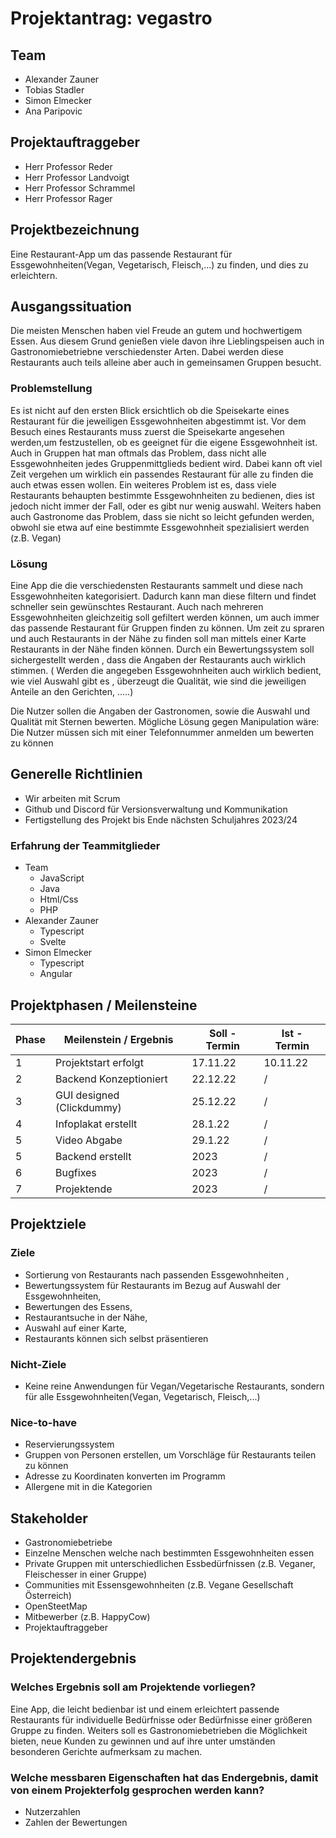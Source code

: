 # Projektantrag: vegastro
## Team
- Alexander Zauner
- Tobias Stadler
- Simon Elmecker
- Ana Paripovic

## Projektauftraggeber
- Herr Professor Reder
- Herr Professor Landvoigt
- Herr Professor Schrammel
- Herr Professor Rager

## Projektbezeichnung
Eine Restaurant-App um das passende Restaurant für Essgewohnheiten(Vegan, Vegetarisch, Fleisch,...) zu finden, und dies zu erleichtern.

## Ausgangssituation
Die meisten Menschen haben viel Freude an gutem und hochwertigem Essen. Aus diesem Grund genießen viele davon ihre Lieblingspeisen auch in Gastronomiebetriebne verschiedenster Arten. Dabei werden diese Restaurants auch teils alleine aber auch in gemeinsamen Gruppen besucht.

### Problemstellung
Es ist nicht auf den ersten Blick ersichtlich ob die Speisekarte eines Restaurant für die jeweiligen Essgewohnheiten abgestimmt ist.
Vor dem Besuch eines Restaurants muss zuerst die Speisekarte angesehen werden,um festzustellen, ob es geeignet für die eigene Essgewohnheit ist. Auch in Gruppen hat man oftmals das Problem, dass nicht alle Essgewohnheiten jedes Gruppenmittglieds bedient wird.
Dabei kann oft viel Zeit vergehen um wirklich ein passendes Restaurant für alle zu finden die auch etwas essen wollen. 
Ein weiteres Problem ist es, dass viele Restaurants behaupten bestimmte Essgewohnheiten zu bedienen, dies ist jedoch nicht immer der Fall, oder es gibt nur wenig auswahl.
Weiters haben auch Gastronome das Problem, dass sie nicht so leicht gefunden werden, obwohl sie etwa auf eine bestimmte Essgewohnheit spezialisiert werden (z.B. Vegan)



### Lösung
Eine App die die verschiedensten Restaurants sammelt und diese nach Essgewohnheiten kategorisiert. Dadurch kann man diese filtern und findet schneller sein gewünschtes Restaurant. Auch nach mehreren Essgewohnheiten gleichzeitig soll gefiltert werden können, um auch immer das passende Restaurant für Gruppen finden zu können.
Um zeit zu spraren und auch Restaurants in der Nähe zu finden soll man mittels einer Karte Restaurants in der Nähe finden können.
Durch ein Bewertungssystem soll sichergestellt werden , dass die Angaben der Restaurants auch wirklich stimmen. ( Werden die angegeben Essgewohnheiten auch wirklich bedient, wie viel Auswahl gibt es , überzeugt die Qualität, wie sind die jeweiligen Anteile an den Gerichten, .....)

Die Nutzer sollen die Angaben der Gastronomen, sowie die Auswahl und Qualität mit Sternen bewerten. 
Mögliche Lösung gegen Manipulation wäre: Die Nutzer müssen sich mit einer Telefonnummer anmelden um bewerten zu können 

## Generelle Richtlinien
- Wir arbeiten mit Scrum
- Github und Discord für Versionsverwaltung und Kommunikation
- Fertigstellung des Projekt bis Ende nächsten Schuljahres 2023/24

### Erfahrung der Teammitglieder
- Team
  - JavaScript
  - Java
  - Html/Css
  - PHP
- Alexander Zauner
  - Typescript
  - Svelte
- Simon Elmecker
  - Typescript
  - Angular

## Projektphasen / Meilensteine
| Phase | Meilenstein / Ergebnis | Soll - Termin | Ist - Termin |
| ----- | ---------------------- | ------------- | ------------ |
| 1 | Projektstart erfolgt | 17.11.22 | 10.11.22 |
| 2 | Backend Konzeptioniert | 22.12.22 | / | 
| 3 | GUI designed (Clickdummy) | 25.12.22 | / |
| 4 | Infoplakat erstellt | 28.1.22 | / |
| 5 | Video Abgabe | 29.1.22 | / |
| 5 | Backend erstellt | 2023 | / |
| 6 | Bugfixes | 2023 | / | 
| 7 | Projektende | 2023 | / |

## Projektziele
### Ziele 
- Sortierung von Restaurants nach passenden Essgewohnheiten ,
- Bewertungssystem für Restaurants im Bezug auf Auswahl der Essgewohnheiten,
- Bewertungen des Essens,
- Restaurantsuche in der Nähe,
- Auswahl auf einer Karte,
- Restaurants können sich selbst präsentieren

### Nicht-Ziele
- Keine reine Anwendungen für Vegan/Vegetarische Restaurants, sondern für alle Essgewohnheiten(Vegan, Vegetarisch, Fleisch,...)

### Nice-to-have
 - Reservierungssystem
 - Gruppen von Personen erstellen, um Vorschläge für Restaurants teilen zu können
 - Adresse zu Koordinaten konverten im Programm
 - Allergene mit in die Kategorien

## Stakeholder
- Gastronomiebetriebe
- Einzelne Menschen welche nach bestimmten Essgewohnheiten essen
- Private Gruppen mit unterschiedlichen Essbedürfnissen (z.B. Veganer, Fleischesser in einer Gruppe)
- Communities mit Essensgewohnheiten (z.B. Vegane Gesellschaft Österreich)
- OpenSteetMap
- Mitbewerber (z.B. HappyCow)
- Projektauftraggeber


## Projektendergebnis
### Welches Ergebnis soll am Projektende vorliegen?
Eine App, die leicht bedienbar ist und einem erleichtert passende Restaurants für individuelle Bedürfnisse oder Bedürfnisse einer größeren Gruppe zu finden.
Weiters soll es Gastronomiebetrieben die Möglichkeit bieten, neue Kunden zu gewinnen und auf ihre unter umständen besonderen Gerichte aufmerksam zu machen.
### Welche messbaren Eigenschaften hat das Endergebnis, damit von einem Projekterfolg gesprochen werden kann?
- Nutzerzahlen
- Zahlen der Bewertungen
